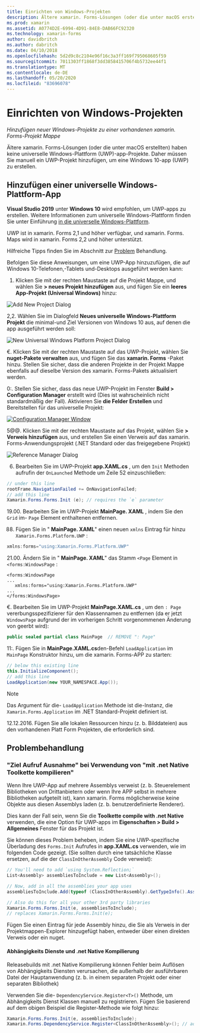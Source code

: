 ```yaml
---
title: Einrichten von Windows-Projekten
description: Ältere xamarin. Forms-Lösungen (oder die unter macOS erstellten) haben keine universelle Windows-Plattform Projekte. Daher wird in diesem Artikel erläutert, wie einer vorhandenen xamarin. Forms-Projekt Mappe ein neues UWP-Projekt hinzugefügt wird.
ms.prod: xamarin
ms.assetid: A0774D2E-6994-4D91-84E8-DAB66FC92320
ms.technology: xamarin-forms
author: davidbritch
ms.author: dabritch
ms.date: 04/10/2018
ms.openlocfilehash: 5d2d9c8c2104e96f16c3a3ff169f795068605f59
ms.sourcegitcommit: 7011303ff1868f3dd3858415706f4b5732ee44f1
ms.translationtype: MT
ms.contentlocale: de-DE
ms.lasthandoff: 05/20/2020
ms.locfileid: "83696078"
---
```

# <a name="setup-windows-projects"></a>Einrichten von Windows-Projekten

_Hinzufügen neuer Windows-Projekte zu einer vorhandenen xamarin. Forms-Projekt Mappe_

Ältere xamarin. Forms-Lösungen (oder die unter macOS erstellten) haben keine universelle Windows-Plattform (UWP)-app-Projekte. Daher müssen Sie manuell ein UWP-Projekt hinzufügen, um eine Windows 10-app (UWP) zu erstellen.

## <a name="add-a-universal-windows-platform-app"></a>Hinzufügen einer universelle Windows-Plattform-App

**Visual Studio 2019** unter **Windows 10** wird empfohlen, um UWP-apps zu erstellen. Weitere Informationen zum universelle Windows-Plattform finden Sie unter Einführung [in die universelle Windows-Plattform](/windows/uwp/get-started/universal-application-platform-guide/).

UWP ist in xamarin. Forms 2,1 und höher verfügbar, und xamarin. Forms. Maps wird in xamarin. Forms 2,2 und höher unterstützt.

Hilfreiche Tipps finden Sie im Abschnitt zur <a href="#troubleshooting">Problem</a> Behandlung.

Befolgen Sie diese Anweisungen, um eine UWP-App hinzuzufügen, die auf Windows 10-Telefonen,-Tablets und-Desktops ausgeführt werden kann:

 1. Klicken Sie mit der rechten Maustaste auf die Projekt Mappe, und wählen Sie **> neues Projekt hinzufügen** aus, und fügen Sie ein **leeres App-Projekt (Universal Windows)** hinzu:

  ![](universal-images/add-wu.png "Add New Project Dialog")

 2,2. Wählen Sie im Dialogfeld **Neues universelle Windows-Plattform Projekt** die minimal-und Ziel Versionen von Windows 10 aus, auf denen die app ausgeführt werden soll:

  ![](universal-images/target-version.png "New Universal Windows Platform Project Dialog")

 €. Klicken Sie mit der rechten Maustaste auf das UWP-Projekt, wählen Sie **nuget-Pakete verwalten** aus, und fügen Sie das **xamarin. Forms** -Paket hinzu. Stellen Sie sicher, dass die anderen Projekte in der Projekt Mappe ebenfalls auf dieselbe Version des xamarin. Forms-Pakets aktualisiert werden.

 0:. Stellen Sie sicher, dass das neue UWP-Projekt im Fenster **Build > Configuration Manager** erstellt wird (Dies ist wahrscheinlich nicht standardmäßig der Fall). Aktivieren Sie **die Felder** **Erstellen** und Bereitstellen für das universelle Projekt:

  [![](universal-images/configuration-sml.png "Configuration Manager Window")](universal-images/configuration.png#lightbox "Configuration Manager Window")

 5@@. Klicken Sie mit der rechten Maustaste auf das Projekt, wählen Sie **> Verweis hinzufügen** aus, und erstellen Sie einen Verweis auf das xamarin. Forms-Anwendungsprojekt (.NET Standard oder das freigegebene Projekt)

  ![](universal-images/addref-sml.png "Reference Manager Dialog")

 6. Bearbeiten Sie im UWP-Projekt **app.XAML.cs** , um den `Init` Methoden aufrufin der `OnLaunched` Methode um Zeile 52 einzuschließen:

```csharp
// under this line
rootFrame.NavigationFailed += OnNavigationFailed;
// add this line
Xamarin.Forms.Forms.Init (e); // requires the `e` parameter
```

 19.00. Bearbeiten Sie im UWP-Projekt **MainPage. XAML** , indem Sie den `Grid` im- `Page` Element enthaltenen entfernen.

 88. Fügen Sie in " **MainPage. XAML**" einen neuen `xmlns` Eintrag für hinzu `Xamarin.Forms.Platform.UWP` :

```csharp
xmlns:forms="using:Xamarin.Forms.Platform.UWP"
```

 21.00. Ändern Sie in " **MainPage. XAML**" das Stamm `<Page` Element in `<forms:WindowsPage` :

```xaml
<forms:WindowsPage
...
   xmlns:forms="using:Xamarin.Forms.Platform.UWP"
...
</forms:WindowsPage>
```

 €. Bearbeiten Sie im UWP-Projekt **MainPage.XAML.cs** , um den `: Page` vererbungsspezifizierer für den Klassennamen zu entfernen (da er jetzt `WindowsPage` aufgrund der im vorherigen Schritt vorgenommenen Änderung von geerbt wird):

```csharp
public sealed partial class MainPage  // REMOVE ": Page"
```

 11:. Fügen Sie in **MainPage.XAML.cs**den-Befehl `LoadApplication` im `MainPage` Konstruktor hinzu, um die xamarin. Forms-APP zu starten:

```csharp
// below this existing line
this.InitializeComponent();
// add this line
LoadApplication(new YOUR_NAMESPACE.App());
```

> [!NOTE]
> Das Argument für die- `LoadApplication` Methode ist die-Instanz, die `Xamarin.Forms.Application` im .NET Standard-Projekt definiert ist.

<!--
11 . Double-click **Package.appxmanifest** to set these capabilities
  that are often required:

  Capabilities set:

  * Internet (Client)
  * Location
-->

12.12.2016. Fügen Sie alle lokalen Ressourcen hinzu (z. b. Bilddateien) aus den vorhandenen Platt Form Projekten, die erforderlich sind.

## <a name="troubleshooting"></a>Problembehandlung

<a name="target-invocation-exception" />

### <a name="target-invocation-exception-when-using-compile-with-net-native-tool-chain"></a>"Ziel Aufruf Ausnahme" bei Verwendung von "mit .net Native Toolkette kompilieren"

Wenn Ihre UWP-App auf mehrere Assemblys verweist (z. b. Steuerelement Bibliotheken von Drittanbietern oder wenn Ihre APP selbst in mehrere Bibliotheken aufgeteilt ist), kann xamarin. Forms möglicherweise keine Objekte aus diesen Assemblys laden (z. b. benutzerdefinierte Renderer).

Dies kann der Fall sein, wenn Sie die **Toolkette compile with .net Native** verwenden, die eine Option für UWP-apps im **Eigenschaften > Build > Allgemeines** Fenster für das Projekt ist.

Sie können dieses Problem beheben, indem Sie eine UWP-spezifische Überladung des `Forms.Init` Aufrufes in **app.XAML.cs** verwenden, wie im folgenden Code gezeigt. (Sie sollten durch eine tatsächliche Klasse ersetzen, auf die der `ClassInOtherAssembly` Code verweist):

```csharp
// You'll need to add `using System.Reflection;`
List<Assembly> assembliesToInclude = new List<Assembly>();

// Now, add in all the assemblies your app uses
assembliesToInclude.Add(typeof (ClassInOtherAssembly).GetTypeInfo().Assembly);

// Also do this for all your other 3rd party libraries
Xamarin.Forms.Forms.Init(e, assembliesToInclude);
// replaces Xamarin.Forms.Forms.Init(e);
```

Fügen Sie einen Eintrag für jede Assembly hinzu, die Sie als Verweis in der Projektmappen-Explorer hinzugefügt haben, entweder über einen direkten Verweis oder ein nuget.

#### <a name="dependency-services-and-net-native-compilation"></a>Abhängigkeits Dienste und .net Native Kompilierung

Releasebuilds mit .net Native Kompilierung können Fehler beim Auflösen von Abhängigkeits Diensten verursachen, die außerhalb der ausführbaren Datei der Hauptanwendung (z. b. in einem separaten Projekt oder einer separaten Bibliothek)

Verwenden Sie die- `DependencyService.Register<T>()` Methode, um Abhängigkeits Dienst Klassen manuell zu registrieren. Fügen Sie basierend auf dem obigen Beispiel die Register-Methode wie folgt hinzu:

```csharp
Xamarin.Forms.Forms.Init(e, assembliesToInclude);
Xamarin.Forms.DependencyService.Register<ClassInOtherAssembly>(); // add this
```
